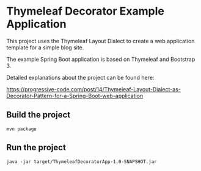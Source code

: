 # Thymeleaf Decorator Example Application

This project uses the Thymeleaf Layout Dialect to create a web application template for a simple blog site. 

The example Spring Boot application is based on Thymeleaf and Bootstrap 3.

Detailed explanations about the project can be found here: 

https://progressive-code.com/post/14/Thymeleaf-Layout-Dialect-as-Decorator-Pattern-for-a-Spring-Boot-web-application
							
## Build the project

```
mvn package
```

## Run the project

```
java -jar target/ThymeleafDecoratorApp-1.0-SNAPSHOT.jar
```
